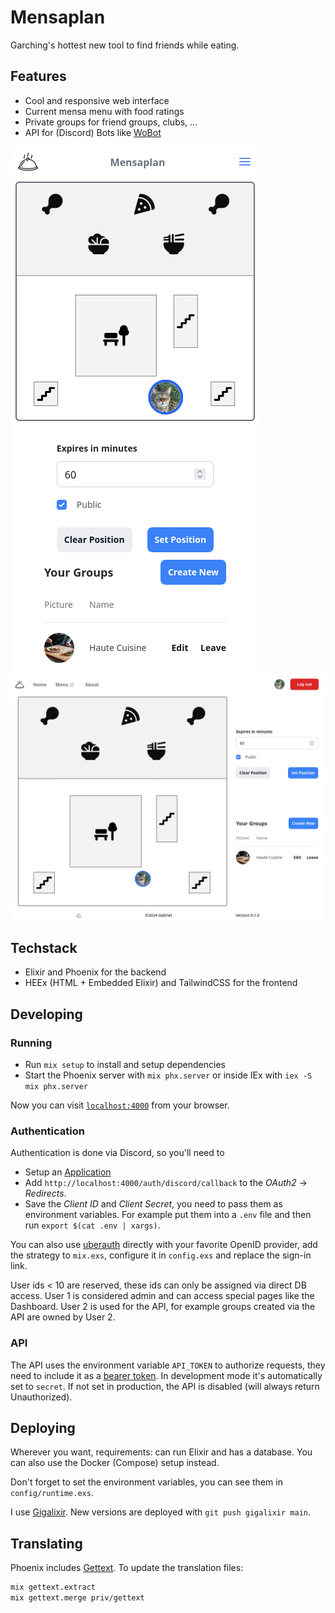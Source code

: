 # Mensaplan

Garching's hottest new tool to find friends while eating.

## Features

* Cool and responsive web interface
* Current mensa menu with food ratings
* Private groups for friend groups, clubs, ...
* API for (Discord) Bots like [WoBot](https://github.com/Friendly-Banana/wobot)

![phone.png](.github/phone.png)
![PC.png](.github/PC.png)

## Techstack

* Elixir and Phoenix for the backend
* HEEx (HTML + Embedded Elixir) and TailwindCSS for the frontend

## Developing

### Running

* Run `mix setup` to install and setup dependencies
* Start the Phoenix server with `mix phx.server` or inside IEx with `iex -S mix phx.server`

Now you can visit [`localhost:4000`](http://localhost:4000) from your browser.

### Authentication

Authentication is done via Discord, so you'll need to

* Setup an [Application](https://discord.com/developers/applications)
* Add `http://localhost:4000/auth/discord/callback` to the _OAuth2_ -> _Redirects_.
* Save the  _Client ID_ and _Client Secret_, you need to pass them as environment variables.
  For example put them into a `.env` file and then run `export $(cat .env | xargs)`.

You can also use [uberauth](https://github.com/ueberauth/ueberauth/wiki/List-of-Strategies) directly with your favorite
OpenID provider, add the strategy to `mix.exs`, configure it in `config.exs` and replace the sign-in link.

User ids < 10 are reserved, these ids can only be assigned via direct DB access.
User 1 is considered admin and can access special pages like the Dashboard.
User 2 is used for the API, for example groups created via the API are owned by User 2.

### API

The API uses the environment variable `API_TOKEN` to authorize requests, they need to include it as a [bearer token](https://swagger.io/docs/specification/authentication/bearer-authentication/). In development mode it's automatically set to `secret`. If not set in production, the API is disabled (will always return Unauthorized).

## Deploying

Wherever you want, requirements: can run Elixir and has a database.
You can also use the Docker (Compose) setup instead.

Don't forget to set the environment variables, you can see them in `config/runtime.exs`.

I use [Gigalixir](https://www.gigalixir.com/docs/getting-started-guide/).
New versions are deployed with `git push gigalixir main`.

## Translating

Phoenix includes [Gettext](https://hexdocs.pm/gettext/Gettext.html). To update the translation files:

```sh
mix gettext.extract
mix gettext.merge priv/gettext
```

